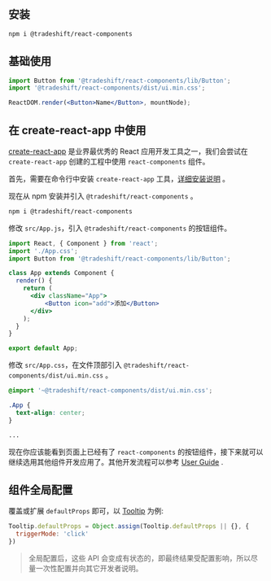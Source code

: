 ## 安装

```bash
npm i @tradeshift/react-components
```

## 基础使用

```jsx
import Button from '@tradeshift/react-components/lib/Button';
import '@tradeshift/react-components/dist/ui.min.css';

ReactDOM.render(<Button>Name</Button>, mountNode);
```

## 在 create-react-app 中使用

[create-react-app][create-react-app-url] 是业界最优秀的 React 应用开发工具之一，我们会尝试在 `create-react-app` 创建的工程中使用 `react-components` 组件。

首先，需要在命令行中安装 `create-react-app` 工具，[详细安装说明][create-react-app-url] 。

现在从 npm 安装并引入 `@tradeshift/react-components` 。

```bash
npm i @tradeshift/react-components
```

修改 `src/App.js`，引入 `@tradeshift/react-components` 的按钮组件。

```jsx
import React, { Component } from 'react';
import './App.css';
import Button from '@tradeshift/react-components/lib/Button';

class App extends Component {
  render() {
    return (
      <div className="App">
          <Button icon="add">添加</Button>
      </div>
    );
  }
}

export default App;
```

修改 `src/App.css`，在文件顶部引入 `@tradeshift/react-components/dist/ui.min.css` 。

```css
@import '~@tradeshift/react-components/dist/ui.min.css';

.App {
  text-align: center;
}

...
```

现在你应该能看到页面上已经有了 `react-components` 的按钮组件，接下来就可以继续选用其他组件开发应用了。其他开发流程可以参考 [User Guide][create-react-app-user-guide-url] .

## 组件全局配置

覆盖或扩展 `defaultProps` 即可，以 [Tooltip][tooltip-url] 为例:

```jsx
Tooltip.defaultProps = Object.assign(Tooltip.defaultProps || {}, {
  triggerMode: 'click'
})
```

> 全局配置后，这些 API 会变成有状态的，即最终结果受配置影响，所以尽量一次性配置并向其它开发者说明。

[tooltip-url]: /#/components/Tooltip
[create-react-app-url]: https://github.com/facebookincubator/create-react-app
[create-react-app-user-guide-url]: https://github.com/facebook/create-react-app/blob/master/packages/react-scripts/template/README.md
